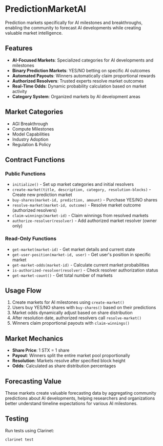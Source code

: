 # PredictionMarketAI

Prediction markets specifically for AI milestones and breakthroughs, enabling the community to forecast AI developments while creating valuable market intelligence.

## Features

- **AI-Focused Markets**: Specialized categories for AI developments and milestones
- **Binary Prediction Markets**: YES/NO betting on specific AI outcomes
- **Automated Payouts**: Winners automatically claim proportional rewards
- **Authorized Resolvers**: Trusted experts resolve market outcomes
- **Real-Time Odds**: Dynamic probability calculation based on market activity
- **Category System**: Organized markets by AI development areas

## Market Categories

- AGI Breakthrough
- Compute Milestones
- Model Capabilities  
- Industry Adoption
- Regulation & Policy

## Contract Functions

### Public Functions
- `initialize()` - Set up market categories and initial resolvers
- `create-market(title, description, category, resolution-blocks)` - Create new prediction market
- `buy-shares(market-id, prediction, amount)` - Purchase YES/NO shares
- `resolve-market(market-id, outcome)` - Resolve market outcome (authorized resolvers)
- `claim-winnings(market-id)` - Claim winnings from resolved markets
- `authorize-resolver(resolver)` - Add authorized market resolver (owner only)

### Read-Only Functions
- `get-market(market-id)` - Get market details and current state
- `get-user-position(market-id, user)` - Get user's position in specific market
- `get-market-odds(market-id)` - Calculate current market probabilities
- `is-authorized-resolver(resolver)` - Check resolver authorization status
- `get-market-count()` - Get total number of markets

## Usage Flow

1. Create markets for AI milestones using `create-market()`
2. Users buy YES/NO shares with `buy-shares()` based on their predictions
3. Market odds dynamically adjust based on share distribution
4. After resolution date, authorized resolvers call `resolve-market()`
5. Winners claim proportional payouts with `claim-winnings()`

## Market Mechanics

- **Share Price**: 1 STX = 1 share
- **Payout**: Winners split the entire market pool proportionally
- **Resolution**: Markets resolve after specified block height
- **Odds**: Calculated as share distribution percentages

## Forecasting Value

These markets create valuable forecasting data by aggregating community predictions about AI developments, helping researchers and organizations better understand timeline expectations for various AI milestones.

## Testing

Run tests using Clarinet:
```bash
clarinet test